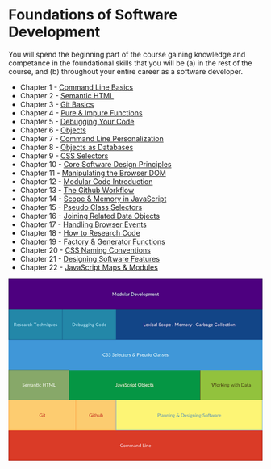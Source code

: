 # Foundations of Software Development

You will spend the beginning part of the course gaining knowledge and competance in the foundational skills that you will be (a) in the rest of the course, and (b) throughout your entire career as a software developer.

* Chapter 1 - [Command Line Basics](./chapters/CLI_BASICS.md)
* Chapter 2 - [Semantic HTML](./chapters/HTML_SEMANTIC.md)
* Chapter 3 - [Git Basics](./chapters/GIT_BASICS.md)
* Chapter 4 - [Pure & Impure Functions](./chapters/JS_FUNCTION_BASICS.md)
* Chapter 5 - [Debugging Your Code](./chapters/MISC_DEBUGGING.md)
* Chapter 6 - [Objects](./chapters/JS_OBJECTS.md)
* Chapter 7 - [Command Line Personalization](./chapters/CLI_PERSONALIZATION.md)
* Chapter 8 - [Objects as Databases](./chapters/JS_DATA.md)
* Chapter 9 - [CSS Selectors](./chapters/CSS_SELECTORS.md)
* Chapter 10 - [Core Software Design Principles](./chapters/DESIGN_PRINCIPLES.md)
* Chapter 11 - [Manipulating the Browser DOM](./chapters/JS_WORKING_WITH_DOM.md)
* Chapter 12 - [Modular Code Introduction](./chapters/DESIGN_MODULARITY.md)
* Chapter 13 - [The Github Workflow](./chapters/GIT_WORKFLOW.md)
* Chapter 14 - [Scope & Memory in JavaScript](./chapters/JS_SCOPE.md)
* Chapter 15 - [Pseudo Class Selectors](./chapters/CSS_PSEUDOCLASSES.md)
* Chapter 16 - [Joining Related Data Objects](./chapters/JS_JOINING_DATA.md)
* Chapter 17 - [Handling Browser Events](./chapters/JS_EVENTS.md)
* Chapter 18 - [How to Research Code](./chapters/MISC_RESEARCH.md)
* Chapter 19 - [Factory & Generator Functions](./chapters/JS_FACTORY_FUNCTION.md)
* Chapter 20 - [CSS Naming Conventions](./chapters/CSS_CONVENTIONS.md)
* Chapter 21 - [Designing Software Features](./chapters/DESIGN_FEATURES.md)
* Chapter 22 - [JavaScript Maps & Modules](./chapters/JS_MODULES.md)

![Foundations](./assets/foundations.png)
